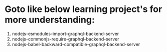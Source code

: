 # Goto like below learning project's for more understanding:

1. nodejs-esmodules-import-graphql-backend-server
2. nodejs-commonjs-require-graphql-backend-server
3. nodejs-babel-backward-compatible-graphql-backend-server
